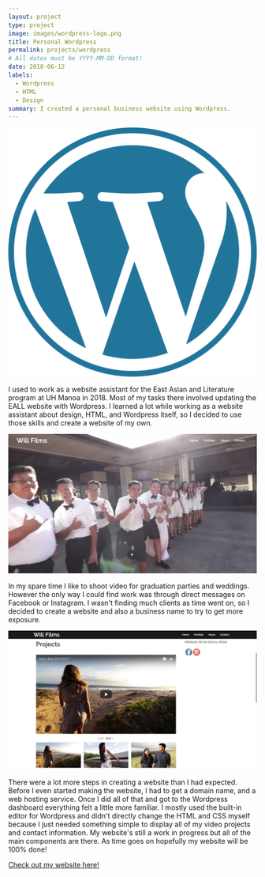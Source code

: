 ```yaml
---
layout: project
type: project
image: images/wordpress-logo.png
title: Personal Wordpress
permalink: projects/wordpress
# All dates must be YYYY-MM-DD format!
date: 2018-06-12
labels:
  - Wordpress
  - HTML
  - Design
summary: I created a personal business website using Wordpress.
---
```


<img class="ui medium right floated rounded image" src="../images/wordpress-logo.png">

I used to work as a website assistant for the East Asian and Literature program at UH Manoa in 2018. Most of my tasks there involved updating the EALL website with Wordpress. I learned a lot while working as a website assistant about design, HTML, and Wordpress itself, so I decided to use those skills and create a website of my own. 

<img class="ui medium rounded image" src="../images/willfilms1.png">

In my spare time I like to shoot video for graduation parties and weddings. However the only way I could find work was through direct messages on Facebook or Instagram. I wasn't finding much clients as time went on, so I decided to create a website and also a business name to try to get more exposure. 

<img class="ui medium right rounded image" src="../images/willfilms2.png">

There were a lot more steps in creating a website than I had expected. Before I even started making the website, I had to get a domain name, and a web hosting service. Once I did all of that and got to the Wordpress dashboard everything felt a little more familiar. I mostly used the built-in editor for Wordpress and didn't directly change the HTML and CSS myself because I just needed something simple to display all of my video projects and contact information. My website's still a work in progress but all of the main components are there. As time goes on hopefully my website will be 100% done!


 
<a href="http://box5145.temp.domains/~willfil1/"><i class="large wordpress icon"></i>Check out my website here!</a>
